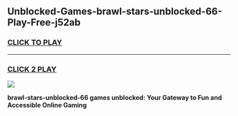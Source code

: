 
## Unblocked-Games-brawl-stars-unblocked-66-Play-Free-j52ab
<h3>
<a href="https://premium76.site?title=brawl-stars-unblocked-66&ref=24M">CLICK TO PLAY</a></h3>
<hr>

<h3>
<a href="https://premium76.site?title=brawl-stars-unblocked-66&ref=24M">CLICK 2 PLAY</a>
  
</h3>

<a href="https://premium76.site?title=brawl-stars-unblocked-66&ref=24M"><img src="https://clearcache.store/games.png"></a>


**brawl-stars-unblocked-66 games unblocked: Your Gateway to Fun and Accessible Online Gaming**
